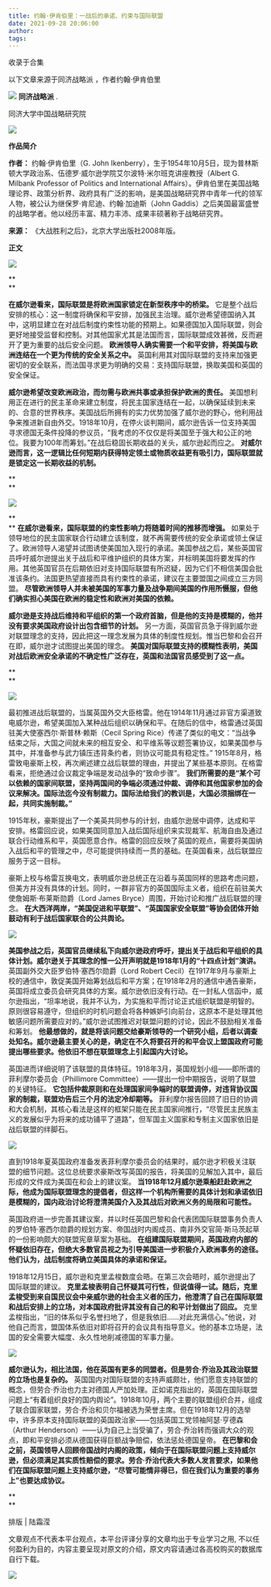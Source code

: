 ```yaml
---
title: 约翰·伊肯伯里：一战后的承诺、约束与国际联盟
date: 2021-09-28 20:06:00
author: 
tags: 
---
```



收录于合集

以下文章来源于同济战略派 ，作者约翰·伊肯伯里

![](/images/498/2.png) **同济战略派** .

同济大学中国战略研究院

![](/images/498/3.gif)

  

**作品简介**

 **作者：** 约翰·伊肯伯里（G. John
Ikenberry），生于1954年10月5日，现为普林斯顿大学政治系、伍德罗·威尔逊学院艾尔波特·米尔班克讲座教授（Albert G. Milbank
Professor of Politics and International
Affairs）。伊肯伯里在美国战略理论界、政策分析界、政府具有广泛的影响，是美国战略研究界中青年一代的领军人物，被公认为继保罗·肯尼迪、约翰·加迪斯（John
Gaddis）之后美国最富盛誉的战略学者。他以经历丰富、精力丰沛、成果丰硕著称于战略研究界。

 **来源：** 《大战胜利之后》，北京大学出版社2008年版。

  

 **正文**

  

![](/images/498/4.jpeg)

 **  
**

 **在威尔逊看来，国际联盟是将欧洲国家锁定在新型秩序中的桥梁。**
它是整个战后安排的核心：这一制度将确保和平安排，加强民主治理。威尔逊希望德国纳入其中，这明显建立在对战后制度约束性功能的预期上。如果德国加入国际联盟，则会更好地接受监督和控制。对其他国家尤其是法国而言，国际联盟成效甚微，反而避开了更为重要的战后安全问题。
**欧洲领导人确实需要一个和平安排，将美国与欧洲连结在一个更为传统的安全关系之中。**
英国利用其对国际联盟的支持来加强更密切的安全联系，而法国寻求更为明确的交易：支持国际联盟，换取美国和英国的安全保证。  

  

 **威尔逊希望改变欧洲政治，而勿需与欧洲共事或承担保护欧洲的责任。**
美国想利用正在进行的民主革命来建立制度，将民主国家连结在一起，以确保延续到未来的、合意的世界秩序。美国战后所拥有的实力优势加强了威尔逊的野心，他利用战争来推进新自由外交。1918年10月，在停火谈判期间，威尔逊告诉一位支持美国寻求德国无条件投降的参议员，“我考虑的不仅仅是将美国至于强大和公正的地位。我要为100年而筹划。”在战后稳固长期收益的关头，威尔逊起而应之。
**对威尔逊而言，这一逻辑比任何短期内获得特定领土或物质收益更有吸引力，国际联盟就是锁定这一长期收益的机制。**

 **  
**

![](/images/498/5.jpeg)

 **  
** **在威尔逊看来，国际联盟的约束性影响力将随着时间的推移而增强。**
如果处于领导地位的民主国家联合行动建立该制度，就不再需要传统的安全承诺或领土保证了。欧洲领导人渴望并试图诱使美国加入现行的承诺。美国参战之后，某些英国官员呼吁威尔逊提出关于战后和平维护组织的具体方案，并标明美国将要发挥的作用。其他英国官员在后期依旧对支持国际联盟有所迟疑，因为它们不相信美国会批准该条约。法国更热望直接而具有约束性的承诺，建议在主要盟国之间成立三方同盟。
**尽管欧洲领导人并未被美国的军事力量及战争期间美国的作用所慑服，但他们确实担心美国在欧洲的稳定性和欧洲对美国的依赖。**

  

 **威尔逊是支持战后维持和平组织的第一个政府首脑，但是他的支持是模糊的，他并没有要求美国政府设计出包含细节的计划。**
另一方面，英国官员急于得到威尔逊对联盟理念的支持，因此把这一理念发展为具体的制度性规划。惟当巴黎和会召开在即，威尔逊才试图提出美国的理念。
**美国对国际联盟支持的模糊性表明，美国对战后欧洲安全承诺的不确定性广泛存在，英国和法国官员感受到了这一点。**

 **  
**

![](/images/498/6.jpeg)

  

最初推进战后联盟的，当属英国外交大臣格雷。他在1914年11月通过非官方渠道致电威尔逊，希望美国加入某种战后组织以确保和平。在随后的信中，格雷通过英国驻美大使塞西尔·斯普林·赖斯（Cecil
Spring
Rice）传递了类似的电文：“当战争结束之际，大国之间就未来的相互安全、和平维系等议题签署协议，如果美国参与其中，并准备参与武力镇压违背条约者，则协议可能具有稳定性。”
1915年8月，格雷致电豪斯上校，再次阐述建立战后联盟的理由，并提出了某些基本原则。在格雷看来，拒绝通过会议裁定争端是发动战争的“致命步骤”。
**我们所需要的是“某个可以依赖的国家间联盟，坚持两国间的争端必须通过仲裁、调停和其他国家参加的会议来解决。国际法迄今没有制裁力。国际法给我们的教训是，大国必须捆绑在一起，共同实施制裁。”**

  

1915年秋，豪斯提出了一个美英共同参与的计划，由威尔逊居中调停，达成和平安排。格雷回应说，如果美国同意加入战后国际组织来实现裁军、航海自由及通过联合行动维系和平，英国愿意合作。格雷的回应反映了英国的观点，需要将美国纳入战后和平的管理之中，尽可能提供持续而一贯的基础。在英国看来，战后联盟应服务于这一目标。

  

豪斯上校与格雷互换电文，表明威尔逊总统正在沿着与英国同样的思路考虑问题，但美方并没有具体的计划。同时，一群非官方的英国国际主义者，组织在前驻美大使詹姆斯·布莱斯勋爵（Lord
James Bryce）周围，开始讨论和推广战后联盟的理念。
**在大西洋两岸，“美国促进和平联盟”、“英国国家安全联盟”等协会团体开始鼓动有利于战后国家联合的公共舆论。**

  

![](/images/498/7.jpeg)

  

**美国参战之后，英国官员继续私下向威尔逊政府呼吁，提出关于战后和平组织的具体计划。威尔逊关于其理念的惟一公开声明就是1918年1月的“十四点计划”演讲。**
英国副外交大臣罗伯特·塞西尔勋爵（Lord Robert
Cecil）在1917年9月与豪斯上校的通信中，敦促美国开始筹划战后和平方案；在1918年2月的通信中通告豪斯，英国将成立委员会研究具体的方案。威尔逊依旧没有行动。在一封私人信函中，威尔逊指出，“坦率地说，我并不认为，为实施和平而讨论正式组织联盟是明智的。原则很容易遵守，但组织的时机问题会将各种嫉妒引向前台，这原本不是处理其他敏感问题所需要应对的。”威尔逊试图推迟对联盟问题的讨论，因此不鼓励相关准备和筹划。
**他最想做的，就是将该问题交给豪斯领导的一个研究小组，后者以调查处知名。威尔逊最主要关心的是，确定在不久将要召开的和平会议上盟国政府可能提出哪些要求。他依旧不想在联盟理念上引起国内大讨论。**

  

英国进而详细说明了该联盟的具体特征。1918年3月，英国规划小组——即所谓的菲利摩尔委员会（Phillimore
Committee）——提出一份中期报告，说明了联盟的关键特征。
**它包括仲裁原则和在处理国家间争端时的联盟调停，对违背协议国家的制裁，联盟劝告后三个月的法定冷却期等。**
菲利摩尔报告回顾了旧日的协调和大会机制，其核心看法是这样的框架只能在民主国家间推行，“尽管民主民族主义的发展似乎为将来的成功铺平了道路”，但军国主义国家和专制主义国家依旧是战后联盟的绊脚石。

  

![](/images/498/8.png)

  

直到1918年夏英国政府准备发表菲利摩尔委员会的结果时，威尔逊才积极关注联盟的细节问题。这位总统要求豪斯改写英国的报告，将美国的见解加入其中，最后形成的文件成为美国在和会上的建议案。
**当1918年12月威尔逊乘船赶赴欧洲之际，他成为国际联盟理念的提倡者，但这样一个机构所需要的具体计划和承诺依旧是模糊的，国内政治讨论将澄清美国介入及其战后对欧洲义务的局限和可能性。**

  

英国政府进一步完善其建议案，并以时任英国巴黎和会代表团国际联盟事务负责人的罗伯特·塞西尔勋爵的规划方案、帝国战时内阁成员、南非外交官简·斯马茨起草的一份影响颇大的联盟宪章草案为基础。
**在组建国际联盟期间，英国政府内部的怀疑依旧存在，但绝大多数官员视之为引导美国进一步积极介入欧洲事务的途径。他们认为，战后制度将确立美国具体的承诺和保证。**

  

1918年12月15日，威尔逊和克里孟梭数度会晤。在第三次会晤时，威尔逊提出了国际联盟的建议。
**克里孟梭表明自己怀疑其可行性，但说值得一试。随后，克里孟梭受到来自国民议会中亲威尔逊的社会主义者的压力，他澄清了自己在国际联盟和战后安排上的立场，对本国政府批评其没有自己的和平计划做出了回应。**
克里孟梭指出，“旧的体系似乎名誉扫地了，但是我依旧……对此充满信心。”他说，对他自己而言，盟国体系依旧对即将召开的会议具有指导意义。他的基本立场是，法国的安全需要大幅度、永久性地削减德国的军事力量。

  

![](/images/498/9.jpeg)

  

 **威尔逊认为，相比法国，他在英国有更多的同盟者。但是劳合·乔治及其政治联盟的立场也是复杂的。**
英国国内对国际联盟的支持声威颇壮，他们愿意支持联盟的概念，但劳合·乔治也力主对德国人严加处理。正如诺克指出的，英国在国际联盟问题上“有着组织良好的国内舆论”。1918年10月，两个主要的联盟组织合并，组成了联合国家联盟，劳合·乔治和贝尔福被选为荣誉主席。但在1918年12月的选举中，许多原本支持国际联盟的英国政治家——包括英国工党领袖阿瑟·亨德森（Arthur
Henderson）——认为自己上当受骗了，劳合·乔治转而强调大众的观点，即和平安排必须从德国获得巨额战争赔偿，依法惩处德国皇帝。
**在巴黎和会之前，英国领导人回顾帝国战时内阁的政策，倾向于在国际联盟问题上支持威尔逊，但必须满足其实质性赔偿的要求。劳合·乔治代表大多数人发言要求，如果他们在国际联盟问题上支持威尔逊，“尽管可能情非得已，但在我们认为重要的事务上”也要达成协议。**

 **  
**

排版 | 陆霜滢

文章观点不代表本平台观点，本平台评译分享的文章均出于专业学习之用, 不以任何盈利为目的，内容主要呈现对原文的介绍，原文内容请通过各高校购买的数据库自行下载。

![](/images/498/10.gif)

